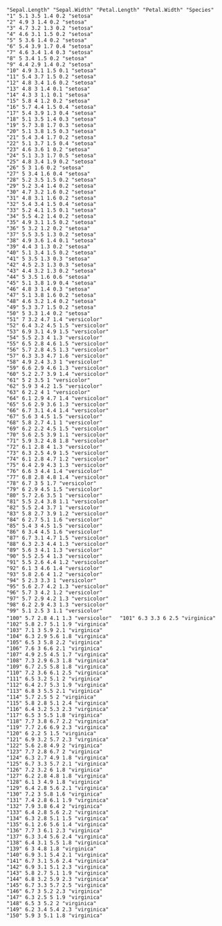 `"Sepal.Length" "Sepal.Width" "Petal.Length" "Petal.Width" "Species"`  
`"1" 5.1 3.5 1.4 0.2 "setosa"`  
`"2" 4.9 3 1.4 0.2 "setosa"`  
`"3" 4.7 3.2 1.3 0.2 "setosa"`  
`"4" 4.6 3.1 1.5 0.2 "setosa"`  
`"5" 5 3.6 1.4 0.2 "setosa"`  
`"6" 5.4 3.9 1.7 0.4 "setosa"`  
`"7" 4.6 3.4 1.4 0.3 "setosa"`  
`"8" 5 3.4 1.5 0.2 "setosa"`  
`"9" 4.4 2.9 1.4 0.2 "setosa"`  
`"10" 4.9 3.1 1.5 0.1 "setosa"`  
`"11" 5.4 3.7 1.5 0.2 "setosa"`  
`"12" 4.8 3.4 1.6 0.2 "setosa"`  
`"13" 4.8 3 1.4 0.1 "setosa"`  
`"14" 4.3 3 1.1 0.1 "setosa"`  
`"15" 5.8 4 1.2 0.2 "setosa"`  
`"16" 5.7 4.4 1.5 0.4 "setosa"`  
`"17" 5.4 3.9 1.3 0.4 "setosa"`  
`"18" 5.1 3.5 1.4 0.3 "setosa"`  
`"19" 5.7 3.8 1.7 0.3 "setosa"`  
`"20" 5.1 3.8 1.5 0.3 "setosa"`  
`"21" 5.4 3.4 1.7 0.2 "setosa"`  
`"22" 5.1 3.7 1.5 0.4 "setosa"`  
`"23" 4.6 3.6 1 0.2 "setosa"`  
`"24" 5.1 3.3 1.7 0.5 "setosa"`    
`"25" 4.8 3.4 1.9 0.2 "setosa"`  
`"26" 5 3 1.6 0.2 "setosa"`  
`"27" 5 3.4 1.6 0.4 "setosa"`  
`"28" 5.2 3.5 1.5 0.2 "setosa"`  
`"29" 5.2 3.4 1.4 0.2 "setosa"`  
`"30" 4.7 3.2 1.6 0.2 "setosa"`  
`"31" 4.8 3.1 1.6 0.2 "setosa"`  
`"32" 5.4 3.4 1.5 0.4 "setosa"`  
`"33" 5.2 4.1 1.5 0.1 "setosa"`  
`"34" 5.5 4.2 1.4 0.2 "setosa"`  
`"35" 4.9 3.1 1.5 0.2 "setosa"`  
`"36" 5 3.2 1.2 0.2 "setosa"`  
`"37" 5.5 3.5 1.3 0.2 "setosa"`  
`"38" 4.9 3.6 1.4 0.1 "setosa"`  
`"39" 4.4 3 1.3 0.2 "setosa"`  
`"40" 5.1 3.4 1.5 0.2 "setosa"`  
`"41" 5 3.5 1.3 0.3 "setosa"`  
`"42" 4.5 2.3 1.3 0.3 "setosa"`  
`"43" 4.4 3.2 1.3 0.2 "setosa"`  
`"44" 5 3.5 1.6 0.6 "setosa"`  
`"45" 5.1 3.8 1.9 0.4 "setosa"`  
`"46" 4.8 3 1.4 0.3 "setosa"`  
`"47" 5.1 3.8 1.6 0.2 "setosa"`  
`"48" 4.6 3.2 1.4 0.2 "setosa"`  
`"49" 5.3 3.7 1.5 0.2 "setosa"`  
`"50" 5 3.3 1.4 0.2 "setosa"`  
`"51" 7 3.2 4.7 1.4 "versicolor"`  
`"52" 6.4 3.2 4.5 1.5 "versicolor"`  
`"53" 6.9 3.1 4.9 1.5 "versicolor"`  
`"54" 5.5 2.3 4 1.3 "versicolor"`  
`"55" 6.5 2.8 4.6 1.5 "versicolor"`  
`"56" 5.7 2.8 4.5 1.3 "versicolor"`  
`"57" 6.3 3.3 4.7 1.6 "versicolor"`  
`"58" 4.9 2.4 3.3 1 "versicolor"`  
`"59" 6.6 2.9 4.6 1.3 "versicolor"`  
`"60" 5.2 2.7 3.9 1.4 "versicolor"`  
`"61" 5 2 3.5 1 "versicolor"`  
`"62" 5.9 3 4.2 1.5 "versicolor"`  
`"63" 6 2.2 4 1 "versicolor"`  
`"64" 6.1 2.9 4.7 1.4 "versicolor"`  
`"65" 5.6 2.9 3.6 1.3 "versicolor"`  
`"66" 6.7 3.1 4.4 1.4 "versicolor"`  
`"67" 5.6 3 4.5 1.5 "versicolor"`  
`"68" 5.8 2.7 4.1 1 "versicolor"`  
`"69" 6.2 2.2 4.5 1.5 "versicolor"`  
`"70" 5.6 2.5 3.9 1.1 "versicolor"`  
`"71" 5.9 3.2 4.8 1.8 "versicolor"`  
`"72" 6.1 2.8 4 1.3 "versicolor"`  
`"73" 6.3 2.5 4.9 1.5 "versicolor"`  
`"74" 6.1 2.8 4.7 1.2 "versicolor"`  
`"75" 6.4 2.9 4.3 1.3 "versicolor"`  
`"76" 6.6 3 4.4 1.4 "versicolor"`  
`"77" 6.8 2.8 4.8 1.4 "versicolor"`  
`"78" 6.7 3 5 1.7 "versicolor"`  
`"79" 6 2.9 4.5 1.5 "versicolor"`  
`"80" 5.7 2.6 3.5 1 "versicolor"`  
`"81" 5.5 2.4 3.8 1.1 "versicolor"`  
`"82" 5.5 2.4 3.7 1 "versicolor"`  
`"83" 5.8 2.7 3.9 1.2 "versicolor"`  
`"84" 6 2.7 5.1 1.6 "versicolor"`  
`"85" 5.4 3 4.5 1.5 "versicolor"`  
`"86" 6 3.4 4.5 1.6 "versicolor"`  
`"87" 6.7 3.1 4.7 1.5 "versicolor"`  
`"88" 6.3 2.3 4.4 1.3 "versicolor"`  
`"89" 5.6 3 4.1 1.3 "versicolor"`  
`"90" 5.5 2.5 4 1.3 "versicolor"`  
`"91" 5.5 2.6 4.4 1.2 "versicolor"`  
`"92" 6.1 3 4.6 1.4 "versicolor"`  
`"93" 5.8 2.6 4 1.2 "versicolor"`  
`"94" 5 2.3 3.3 1 "versicolor"`  
`"95" 5.6 2.7 4.2 1.3 "versicolor"`  
`"96" 5.7 3 4.2 1.2 "versicolor"`  
`"97" 5.7 2.9 4.2 1.3 "versicolor"`  
`"98" 6.2 2.9 4.3 1.3 "versicolor"`  
`"99" 5.1 2.5 3 1.1 "versicolor"`  
`"100" 5.7 2.8 4.1 1.3 "versicolor"  `
`"101" 6.3 3.3 6 2.5 "virginica"`  
`"102" 5.8 2.7 5.1 1.9 "virginica"`  
`"103" 7.1 3 5.9 2.1 "virginica"`  
`"104" 6.3 2.9 5.6 1.8 "virginica"`  
`"105" 6.5 3 5.8 2.2 "virginica"`  
`"106" 7.6 3 6.6 2.1 "virginica"`  
`"107" 4.9 2.5 4.5 1.7 "virginica"`  
`"108" 7.3 2.9 6.3 1.8 "virginica"`  
`"109" 6.7 2.5 5.8 1.8 "virginica"`  
`"110" 7.2 3.6 6.1 2.5 "virginica"`   
`"111" 6.5 3.2 5.1 2 "virginica"`  
`"112" 6.4 2.7 5.3 1.9 "virginica"`  
`"113" 6.8 3 5.5 2.1 "virginica"`  
`"114" 5.7 2.5 5 2 "virginica"`  
`"115" 5.8 2.8 5.1 2.4 "virginica"`  
`"116" 6.4 3.2 5.3 2.3 "virginica"`  
`"117" 6.5 3 5.5 1.8 "virginica"`  
`"118" 7.7 3.8 6.7 2.2 "virginica"`  
`"119" 7.7 2.6 6.9 2.3 "virginica"`  
`"120" 6 2.2 5 1.5 "virginica"`  
`"121" 6.9 3.2 5.7 2.3 "virginica"`  
`"122" 5.6 2.8 4.9 2 "virginica"`  
`"123" 7.7 2.8 6.7 2 "virginica"`  
`"124" 6.3 2.7 4.9 1.8 "virginica"`  
`"125" 6.7 3.3 5.7 2.1 "virginica"`  
`"126" 7.2 3.2 6 1.8 "virginica"`  
`"127" 6.2 2.8 4.8 1.8 "virginica"`  
`"128" 6.1 3 4.9 1.8 "virginica"`  
`"129" 6.4 2.8 5.6 2.1 "virginica"`  
`"130" 7.2 3 5.8 1.6 "virginica"`  
`"131" 7.4 2.8 6.1 1.9 "virginica"`  
`"132" 7.9 3.8 6.4 2 "virginica"`  
`"133" 6.4 2.8 5.6 2.2 "virginica"`  
`"134" 6.3 2.8 5.1 1.5 "virginica"`  
`"135" 6.1 2.6 5.6 1.4 "virginica"`  
`"136" 7.7 3 6.1 2.3 "virginica"`  
`"137" 6.3 3.4 5.6 2.4 "virginica"`  
`"138" 6.4 3.1 5.5 1.8 "virginica"`  
`"139" 6 3 4.8 1.8 "virginica"`  
`"140" 6.9 3.1 5.4 2.1 "virginica"`  
`"141" 6.7 3.1 5.6 2.4 "virginica"`  
`"142" 6.9 3.1 5.1 2.3 "virginica"`  
`"143" 5.8 2.7 5.1 1.9 "virginica"`  
`"144" 6.8 3.2 5.9 2.3 "virginica"`  
`"145" 6.7 3.3 5.7 2.5 "virginica"`  
`"146" 6.7 3 5.2 2.3 "virginica"`  
`"147" 6.3 2.5 5 1.9 "virginica"`  
`"148" 6.5 3 5.2 2 "virginica"`  
`"149" 6.2 3.4 5.4 2.3 "virginica"`  
`"150" 5.9 3 5.1 1.8 "virginica"`  
